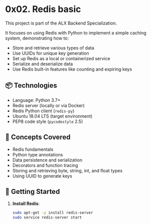# 0x02. Redis basic

This project is part of the ALX Backend Specialization.

It focuses on using Redis with Python to implement a simple caching system, demonstrating how to:

- Store and retrieve various types of data
- Use UUIDs for unique key generation
- Set up Redis as a local or containerized service
- Serialize and deserialize data
- Use Redis built-in features like counting and expiring keys

## 📦 Technologies

- Language: Python 3.7+
- Redis server (locally or via Docker)
- Redis Python client (`redis-py`)
- Ubuntu 18.04 LTS (target environment)
- PEP8 code style (`pycodestyle` 2.5)

## 🧠 Concepts Covered

- Redis fundamentals
- Python type annotations
- Data persistence and serialization
- Decorators and function tracing
- Storing and retrieving byte, string, int, and float types
- Using UUID to generate keys

## 🚀 Getting Started

1. **Install Redis**:
   ```bash
   sudo apt-get -y install redis-server
   sudo service redis-server start